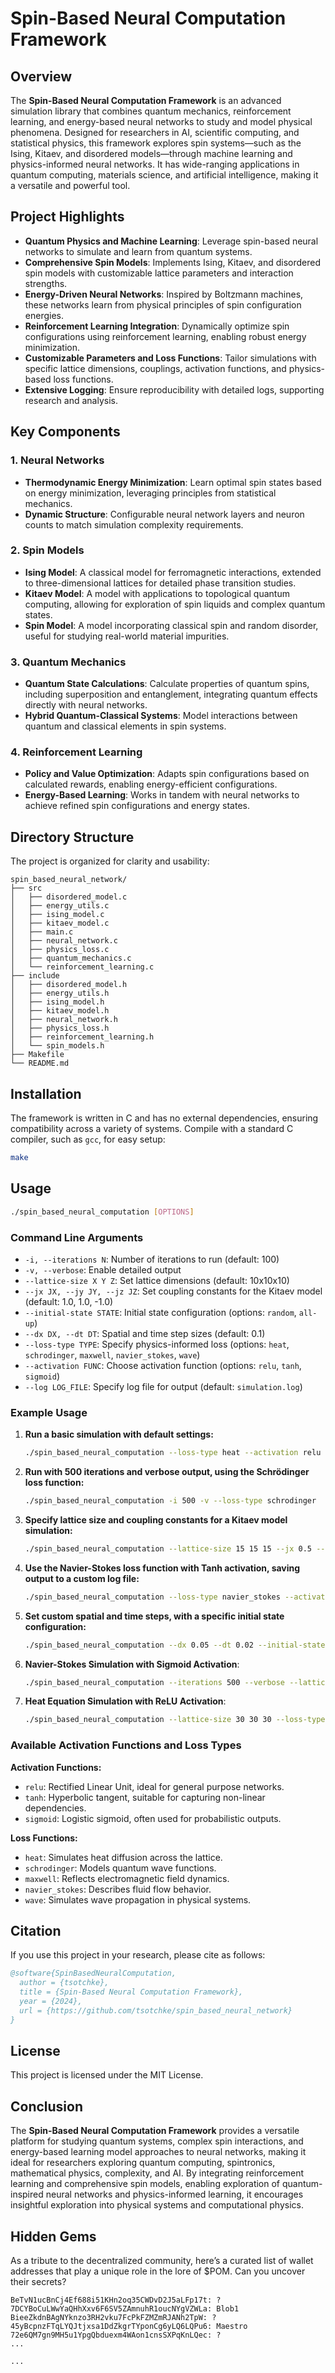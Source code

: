 # Spin-Based Neural Computation Framework

## Overview
The **Spin-Based Neural Computation Framework** is an advanced simulation library that combines quantum mechanics, reinforcement learning, and energy-based neural networks to study and model physical phenomena. Designed for researchers in AI, scientific computing, and statistical physics, this framework explores spin systems—such as the Ising, Kitaev, and disordered models—through machine learning and physics-informed neural networks. It has wide-ranging applications in quantum computing, materials science, and artificial intelligence, making it a versatile and powerful tool.

## Project Highlights
- **Quantum Physics and Machine Learning**: Leverage spin-based neural networks to simulate and learn from quantum systems.
- **Comprehensive Spin Models**: Implements Ising, Kitaev, and disordered spin models with customizable lattice parameters and interaction strengths.
- **Energy-Driven Neural Networks**: Inspired by Boltzmann machines, these networks learn from physical principles of spin configuration energies.
- **Reinforcement Learning Integration**: Dynamically optimize spin configurations using reinforcement learning, enabling robust energy minimization.
- **Customizable Parameters and Loss Functions**: Tailor simulations with specific lattice dimensions, couplings, activation functions, and physics-based loss functions.
- **Extensive Logging**: Ensure reproducibility with detailed logs, supporting research and analysis.

## Key Components

### 1. Neural Networks
- **Thermodynamic Energy Minimization**: Learn optimal spin states based on energy minimization, leveraging principles from statistical mechanics.
- **Dynamic Structure**: Configurable neural network layers and neuron counts to match simulation complexity requirements.

### 2. Spin Models
- **Ising Model**: A classical model for ferromagnetic interactions, extended to three-dimensional lattices for detailed phase transition studies.
- **Kitaev Model**: A model with applications to topological quantum computing, allowing for exploration of spin liquids and complex quantum states.
- **Spin Model**: A model incorporating classical spin and random disorder, useful for studying real-world material impurities.

### 3. Quantum Mechanics
- **Quantum State Calculations**: Calculate properties of quantum spins, including superposition and entanglement, integrating quantum effects directly with neural networks.
- **Hybrid Quantum-Classical Systems**: Model interactions between quantum and classical elements in spin systems.

### 4. Reinforcement Learning
- **Policy and Value Optimization**: Adapts spin configurations based on calculated rewards, enabling energy-efficient configurations.
- **Energy-Based Learning**: Works in tandem with neural networks to achieve refined spin configurations and energy states.

## Directory Structure
The project is organized for clarity and usability:

```
spin_based_neural_network/
├── src
│   ├── disordered_model.c
│   ├── energy_utils.c
│   ├── ising_model.c
│   ├── kitaev_model.c
│   ├── main.c
│   ├── neural_network.c
│   ├── physics_loss.c
│   ├── quantum_mechanics.c
│   └── reinforcement_learning.c
├── include
│   ├── disordered_model.h
│   ├── energy_utils.h
│   ├── ising_model.h
│   ├── kitaev_model.h
│   ├── neural_network.h
│   ├── physics_loss.h
│   ├── reinforcement_learning.h
│   └── spin_models.h
├── Makefile
└── README.md
```

## Installation
The framework is written in C and has no external dependencies, ensuring compatibility across a variety of systems. Compile with a standard C compiler, such as `gcc`, for easy setup:

```bash
make
```

## Usage
```bash
./spin_based_neural_computation [OPTIONS]
```

### Command Line Arguments
- `-i, --iterations N`: Number of iterations to run (default: 100)
- `-v, --verbose`: Enable detailed output
- `--lattice-size X Y Z`: Set lattice dimensions (default: 10x10x10)
- `--jx JX, --jy JY, --jz JZ`: Set coupling constants for the Kitaev model (default: 1.0, 1.0, -1.0)
- `--initial-state STATE`: Initial state configuration (options: `random`, `all-up`)
- `--dx DX, --dt DT`: Spatial and time step sizes (default: 0.1)
- `--loss-type TYPE`: Specify physics-informed loss (options: `heat`, `schrodinger`, `maxwell`, `navier_stokes`, `wave`)
- `--activation FUNC`: Choose activation function (options: `relu`, `tanh`, `sigmoid`)
- `--log LOG_FILE`: Specify log file for output (default: `simulation.log`)

### Example Usage
1. **Run a basic simulation with default settings:**

    ```bash
    ./spin_based_neural_computation --loss-type heat --activation relu
    ```

2. **Run with 500 iterations and verbose output, using the Schrödinger loss function:**

    ```bash
    ./spin_based_neural_computation -i 500 -v --loss-type schrodinger  --activation sigmoid
    ```

3. **Specify lattice size and coupling constants for a Kitaev model simulation:**

    ```bash
    ./spin_based_neural_computation --lattice-size 15 15 15 --jx 0.5 --jy 1.0 --jz -0.8
    ```

4. **Use the Navier-Stokes loss function with Tanh activation, saving output to a custom log file:**

    ```bash
    ./spin_based_neural_computation --loss-type navier_stokes --activation tanh --log custom_output.log
    ```

5. **Set custom spatial and time steps, with a specific initial state configuration:**

    ```bash
    ./spin_based_neural_computation --dx 0.05 --dt 0.02 --initial-state all-up --activation relu
    ```

6. **Navier-Stokes Simulation with Sigmoid Activation**:
    ```bash
    ./spin_based_neural_computation --iterations 500 --verbose --lattice-size 15 15 15 --jx 1.5 --jy 0.8 --jz -0.5 --initial-state random --dx 0.05 --dt 0.02 --loss-type navier_stokes --log navier_stokes.log --activation sigmoid
    ```

7. **Heat Equation Simulation with ReLU Activation**:
    ```bash
    ./spin_based_neural_computation --lattice-size 30 30 30 --loss-type heat --activation relu --initial-state all-down
    ```

### Available Activation Functions and Loss Types
**Activation Functions:**
- `relu`: Rectified Linear Unit, ideal for general purpose networks.
- `tanh`: Hyperbolic tangent, suitable for capturing non-linear dependencies.
- `sigmoid`: Logistic sigmoid, often used for probabilistic outputs.

**Loss Functions:**
- `heat`: Simulates heat diffusion across the lattice.
- `schrodinger`: Models quantum wave functions.
- `maxwell`: Reflects electromagnetic field dynamics.
- `navier_stokes`: Describes fluid flow behavior.
- `wave`: Simulates wave propagation in physical systems.

## Citation
If you use this project in your research, please cite as follows:

```bibtex
@software{SpinBasedNeuralComputation,
  author = {tsotchke},
  title = {Spin-Based Neural Computation Framework},
  year = {2024},
  url = {https://github.com/tsotchke/spin_based_neural_network}
}
```

## License
This project is licensed under the MIT License.

## Conclusion
The **Spin-Based Neural Computation Framework** provides a versatile platform for studying quantum systems, complex spin interactions, and energy-based learning model approaches to neural networks, making it ideal for researchers exploring quantum computing, spintronics, mathematical physics, complexity, and AI. By integrating reinforcement learning and comprehensive spin models, enabling exploration of quantum-inspired neural networks and physics-informed learning, it encourages insightful exploration into physical systems and computational physics.

## Hidden Gems
As a tribute to the decentralized community, here’s a curated list of wallet addresses that play a unique role in the lore of $POM. Can you uncover their secrets?

```plaintext
BeTvN1ucBnCj4Ef688i51KHn2oq35CWDvD2J5aLFp17t: ?
7DCYBoCuLWwYaQHhXxv6F6SV5ZAmnuhR1oucNYgVZWLa: Blob1
BieeZkdnBAgNYknzo3RH2vku7FcPkFZMZmRJANh2TpW: ?
45yBcpnzFTqLYQJtjxsa1DdZkgrTYponCg6yLQ6LQPu6: Maestro
72e6QM7gn9MH5u1YpgQbduexm4WAon1cnsSXPqKnLQec: ?
...

...
